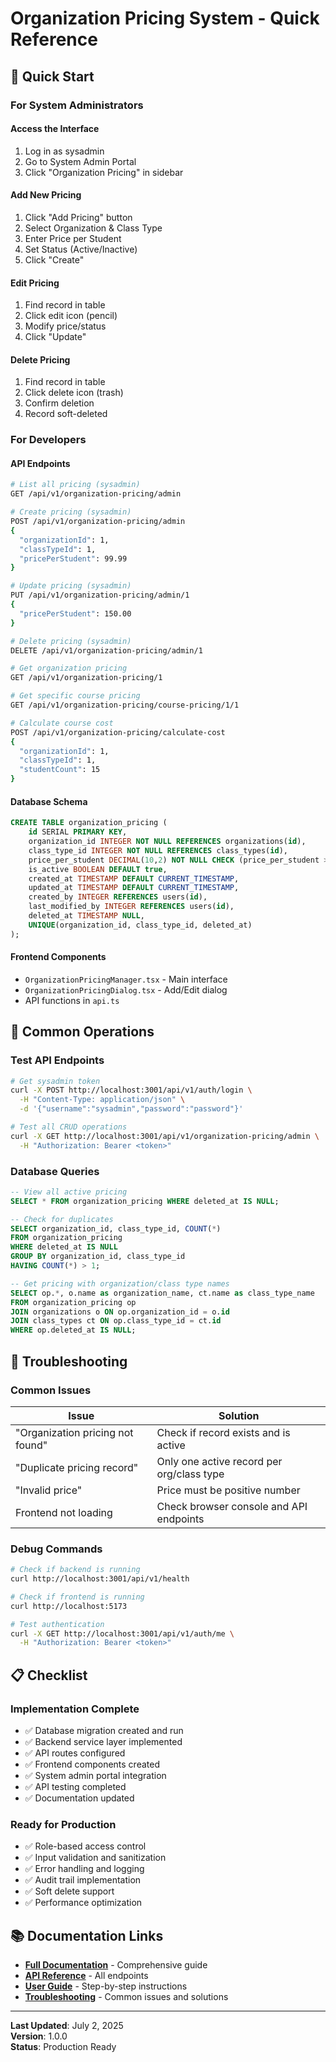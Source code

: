 # Organization Pricing System - Quick Reference

## 🚀 Quick Start

### **For System Administrators**

#### **Access the Interface**
1. Log in as sysadmin
2. Go to System Admin Portal
3. Click "Organization Pricing" in sidebar

#### **Add New Pricing**
1. Click "Add Pricing" button
2. Select Organization & Class Type
3. Enter Price per Student
4. Set Status (Active/Inactive)
5. Click "Create"

#### **Edit Pricing**
1. Find record in table
2. Click edit icon (pencil)
3. Modify price/status
4. Click "Update"

#### **Delete Pricing**
1. Find record in table
2. Click delete icon (trash)
3. Confirm deletion
4. Record soft-deleted

### **For Developers**

#### **API Endpoints**
```bash
# List all pricing (sysadmin)
GET /api/v1/organization-pricing/admin

# Create pricing (sysadmin)
POST /api/v1/organization-pricing/admin
{
  "organizationId": 1,
  "classTypeId": 1,
  "pricePerStudent": 99.99
}

# Update pricing (sysadmin)
PUT /api/v1/organization-pricing/admin/1
{
  "pricePerStudent": 150.00
}

# Delete pricing (sysadmin)
DELETE /api/v1/organization-pricing/admin/1

# Get organization pricing
GET /api/v1/organization-pricing/1

# Get specific course pricing
GET /api/v1/organization-pricing/course-pricing/1/1

# Calculate course cost
POST /api/v1/organization-pricing/calculate-cost
{
  "organizationId": 1,
  "classTypeId": 1,
  "studentCount": 15
}
```

#### **Database Schema**
```sql
CREATE TABLE organization_pricing (
    id SERIAL PRIMARY KEY,
    organization_id INTEGER NOT NULL REFERENCES organizations(id),
    class_type_id INTEGER NOT NULL REFERENCES class_types(id),
    price_per_student DECIMAL(10,2) NOT NULL CHECK (price_per_student >= 0),
    is_active BOOLEAN DEFAULT true,
    created_at TIMESTAMP DEFAULT CURRENT_TIMESTAMP,
    updated_at TIMESTAMP DEFAULT CURRENT_TIMESTAMP,
    created_by INTEGER REFERENCES users(id),
    last_modified_by INTEGER REFERENCES users(id),
    deleted_at TIMESTAMP NULL,
    UNIQUE(organization_id, class_type_id, deleted_at)
);
```

#### **Frontend Components**
- `OrganizationPricingManager.tsx` - Main interface
- `OrganizationPricingDialog.tsx` - Add/Edit dialog
- API functions in `api.ts`

## 🔧 Common Operations

### **Test API Endpoints**
```bash
# Get sysadmin token
curl -X POST http://localhost:3001/api/v1/auth/login \
  -H "Content-Type: application/json" \
  -d '{"username":"sysadmin","password":"password"}'

# Test all CRUD operations
curl -X GET http://localhost:3001/api/v1/organization-pricing/admin \
  -H "Authorization: Bearer <token>"
```

### **Database Queries**
```sql
-- View all active pricing
SELECT * FROM organization_pricing WHERE deleted_at IS NULL;

-- Check for duplicates
SELECT organization_id, class_type_id, COUNT(*) 
FROM organization_pricing 
WHERE deleted_at IS NULL 
GROUP BY organization_id, class_type_id 
HAVING COUNT(*) > 1;

-- Get pricing with organization/class type names
SELECT op.*, o.name as organization_name, ct.name as class_type_name
FROM organization_pricing op
JOIN organizations o ON op.organization_id = o.id
JOIN class_types ct ON op.class_type_id = ct.id
WHERE op.deleted_at IS NULL;
```

## 🚨 Troubleshooting

### **Common Issues**

| Issue | Solution |
|-------|----------|
| "Organization pricing not found" | Check if record exists and is active |
| "Duplicate pricing record" | Only one active record per org/class type |
| "Invalid price" | Price must be positive number |
| Frontend not loading | Check browser console and API endpoints |

### **Debug Commands**
```bash
# Check if backend is running
curl http://localhost:3001/api/v1/health

# Check if frontend is running
curl http://localhost:5173

# Test authentication
curl -X GET http://localhost:3001/api/v1/auth/me \
  -H "Authorization: Bearer <token>"
```

## 📋 Checklist

### **Implementation Complete**
- ✅ Database migration created and run
- ✅ Backend service layer implemented
- ✅ API routes configured
- ✅ Frontend components created
- ✅ System admin portal integration
- ✅ API testing completed
- ✅ Documentation updated

### **Ready for Production**
- ✅ Role-based access control
- ✅ Input validation and sanitization
- ✅ Error handling and logging
- ✅ Audit trail implementation
- ✅ Soft delete support
- ✅ Performance optimization

## 📚 Documentation Links

- **[Full Documentation](./ORGANIZATION_PRICING_DOCUMENTATION.md)** - Comprehensive guide
- **[API Reference](./ORGANIZATION_PRICING_DOCUMENTATION.md#api-reference)** - All endpoints
- **[User Guide](./ORGANIZATION_PRICING_DOCUMENTATION.md#user-guide)** - Step-by-step instructions
- **[Troubleshooting](./ORGANIZATION_PRICING_DOCUMENTATION.md#troubleshooting)** - Common issues and solutions

---

**Last Updated**: July 2, 2025  
**Version**: 1.0.0  
**Status**: Production Ready 